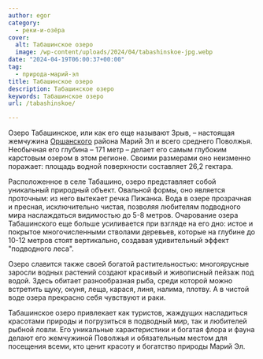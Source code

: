 ```yaml
---
author: egor
category:
  - реки-и-озёра
cover:
  alt: Табашинское озеро
  image: /wp-content/uploads/2024/04/tabashinskoe-jpg.webp
date: "2024-04-19T06:00:37+00:00"
tag:
  - природа-марий-эл
title: Табашинское озеро
description: Табашинское озеро
keywords: Табашинское озеро
url: /tabashinskoe/

---
```

Озеро Табашинское, или как его еще называют Зрыв, – настоящая жемчужина [Оршанского](/orshanka/) района Марий Эл и всего среднего Поволжья. Необычная его глубина – 171 метр – делает его самым глубоким карстовым озером в этом регионе. Своими размерами оно неизменно поражает: площадь водной поверхности составляет 26,2 гектара.

Расположенное в селе Табашино, озеро представляет собой уникальный природный объект. Овальной формы, оно является проточным: из него вытекает речка Пижанка. Вода в озере прозрачная и пресная, исключительно чистая, позволяя любителям подводного мира наслаждаться видимостью до 5-8 метров. Очарование озера Табашинского еще больше усиливается при взгляде на его дно: истое и покрытое многочисленными стволами деревьев, которые на глубине до 10-12 метров стоят вертикально, создавая удивительный эффект "подводного леса".

Озеро славится также своей богатой растительностью: многоярусные заросли водных растений создают красивый и живописный пейзаж под водой. Здесь обитает разнообразная рыба, среди которой можно встретить щуку, окуня, леща, карася, линя, налима, плотву. А в чистой воде озера прекрасно себя чувствуют и раки.

Табашинское озеро привлекает как туристов, жаждущих насладиться красотами природы и погрузиться в подводный мир, так и любителей рыбной ловли. Его уникальные характеристики и богатая флора и фауна делают его жемчужиной Поволжья и обязательным местом для посещения всеми, кто ценит красоту и богатство природы Марий Эл.

